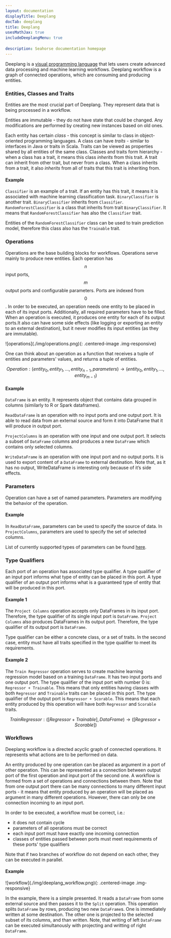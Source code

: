 ```yaml
---
layout: documentation
displayTitle: Deeplang
docTab: deeplang
title: Deeplang
usesMathJax: true
includeDeeplangMenu: true

description: Seahorse documentation homepage
---
```


Deeplang is a
<a target="_blank" href="https://en.wikipedia.org/wiki/Visual_programming_language">visual programming language</a>
that lets users create advanced data processing and machine learning workflows.
Deeplang workflow is a graph of connected operations,
which are consuming and producing entities.

### <a name="entities"></a>Entities, Classes and Traits
Entities are the most crucial part of Deeplang. They represent data that is being processed in a workflow.

Entities are immutable - they do not have state that could be changed. Any modifications are performed by creating new instances based on old ones.

Each entity has certain _class_ - this concept is similar to class in object-oriented programming languages. A class can have _traits_ - similar to interfaces in Java or traits in Scala. Traits can be viewed as properties shared by all entities of the same class. Classes and traits form hierarchy - when a class has a trait, it means this class _inherits_ from this trait. A trait can inherit from other trait, but never from a class. When a class inherits from a trait, it also _inherits_ from all of traits that this trait is inheriting from.

#### Example
`Classifier` is an example of a trait. If an entity has this trait, it means it is associated with machine learning classification task. `BinaryClassifier` is another trait. `BinaryClassifier` inherits from `Classifier`. `RandomForestClassifier` is a class that inherits from trait `BinaryClassifier`. It means that `RandomForestClassifier` has also the `Classifier` trait.

Entities of the `RandomForestClassifier` class can be used to train prediction model, therefore this class also has the `Trainable` trait.

<!--
<div class="centered-container" markdown="1">
  ![Hierarchy](./img/deeplang_entities.png){: .centered-image}
</div>
-->

### Operations
Operations are the base building blocks for workflows. Operations serve mainly to produce new entities. Each operation has
$$n$$ input ports, $$m$$ output ports and configurable parameters. Ports are indexed from $$0$$. In order to be executed, an operation needs one entity to be placed in each of its input ports. Additionally, all required parameters have to be filled. When an operation is executed, it produces one entity for each of its output ports.It also can have some side effects (like logging or exporting an entity to an external destination), but it never modifies its input entities (as they are immutable).

<div class="centered-container" markdown="1">
  ![operations](./img/operations.png){: .centered-image .img-responsive}
</div>

One can think about an operation as a function that receives a tuple of entities and parameters' values, and returns a tuple of entities.

$$Operation: (entity_0, entity_1, …, entity_{n-1}, parameters) \rightarrow (entity_0, entity_1, ... , entity_{m-1})$$

#### Example
`DataFrame` is an entity. It represents object that contains data grouped in columns (similarly to R or Spark dataframes).

`ReadDataFrame` is an operation with no input ports and one output port. It is able to read data from an external source and form it into DataFrame that it will produce in output port.

`ProjectColumns` is an operation with one input and one output port. It selects a subset of `DataFrame` columns and produces a new `DataFrame` which contains only selected columns.

`WriteDataFrame` is an operation with one input port and no output ports. It is used to export content of a `DataFrame` to external destination. Note that, as it has no output, WriteDataFrame is interesting only because of it’s side effects.

### Parameters

Operation can have a set of named parameters. Parameters are modifying the behavior of the operation.

#### Example
In `ReadDataFrame`, parameters can be used to specify the source of data. In `ProjectColumns`, parameters are used to specify the set of selected columns.

List of currently supported types of parameters can be found [here](parameters.html).

### Type Qualifiers
Each port of an operation has associated type qualifier. A type qualifier of an input port informs what type of entity can be placed in this port. A type qualifier of an output port informs what is a guaranteed type of entity that will be produced in this port.

#### Example 1
The `Project Columns` operation accepts only  DataFrames in its input port. Therefore, the type qualifier of its single input port is `DataFrame`. `Project Columns` also produces DataFrames in its output port. Therefore, the type qualifier of its output port is `DataFrame`.

Type qualifier can be either a concrete class, or a set of traits. In the second case, entity must have all traits specified in the type qualifier to meet its requirements.

#### Example 2
The `Train Regressor` operation serves to create machine learning regression model based on a training `DataFrame`. It has two input ports and one output port. The type qualifier of the input port with number 0 is: `Regressor + Trainable`. This means that only entities having classes with both `Regressor` and `Trainable` traits can be placed in this port. The type qualifier of the output port is `Regressor + Scorable`. This means that each entity produced by this operation will have both `Regressor` and `Scorable` traits.

$$Train Regressor: ([Regressor + Trainable], DataFrame) \rightarrow ([Regressor + Scorable])$$

### Workflows
Deeplang workflow is a directed acyclic graph of connected operations. It represents what actions are to be performed on data.

An entity produced by one operation can be placed as argument in a port of other operation. This can be represented as a connection between output port of the first operation and input port of the second one. A workflow is formed from a set of operations and connections between them. Note that from one output port there can be many connections to many different input ports - it means that entity produced by an operation will be placed as argument in many different operations. However, there can only be one connection incoming to an input port.

In order to be executed, a workflow must be correct, i.e.:

* it does not contain cycle
* parameters of all operations must be correct
* each input port must have exactly one incoming connection
* classes of entities passed between ports must meet requirements of these ports' type qualifiers

Note that if two branches of workflow do not depend on each other, they can be executed in parallel.

#### Example

<div class="centered-container" markdown="1">
  ![workflow](./img/deeplang_workflow.png){: .centered-image .img-responsive}
</div>

In the example, there is a simple  presented. It reads a `DataFrame` from some external source and then passes it to the `Split` operation. This operation splits `DataFrame` by rows, producing two new `DataFrame`s. One is immediately written at some destination. The other one is projected to the selected subset of its columns, and than written. Note, that writing of left `DataFrame` can be executed simultanously with projecting and writting of right `DataFrame`.
